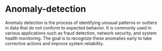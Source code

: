 # Anomaly-detection

Anomaly detection is the process of identifying unusual patterns or outliers in data that do not conform to expected behavior. It is commonly used in various applications such as fraud detection, network security, and system health monitoring. The goal is to recognize these anomalies early to take corrective actions and improve system reliability.
